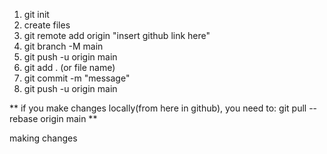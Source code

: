 1. git init
2. create files
3. git remote add origin "insert github link here"
4. git branch -M main
5. git push -u origin main
6. git add . (or file name)
7. git commit -m "message"
8. git push -u origin main

** if you make changes locally(from here in github), you need to: git pull --rebase origin main **

making changes
